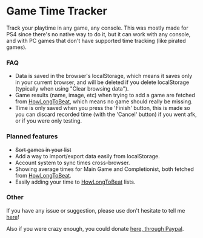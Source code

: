 # Game Time Tracker
Track your playtime in any game, any console. This was mostly made for PS4 since there's no native way to do it, but it can work with any console, and with PC games that don't have supported time tracking (like pirated games).

### FAQ
- Data is saved in the browser's localStorage, which means it saves only in your current browser, and will be deleted if you delete localStorage (typically when using "Clear browsing data").
- Game results (name, image, etc) when trying to add a game are fetched from [HowLongToBeat](https://howlongtobeat.com), which means no game should really be missing.
- Time is only saved when you press the 'Finish' button, this is made so you can discard recorded time (with the 'Cancel' button) if you went afk, or if you were only testing.

### Planned features
- ~~Sort games in your list~~
- Add a way to import/export data easily from localStorage.
- Account system to sync times cross-browser.
- Showing average times for Main Game and Completionist, both fetched from [HowLongToBeat](https://howlongtobeat.com).
- Easily adding your time to [HowLongToBeat](https://howlongtobeat.com) lists.


### Other

If you have any issue or suggestion, please use don't hesitate to tell me [here](https://github.com/mll-Kerberos/game-time-tracker/issues)!

Also if you were crazy enough, you could donate [here, through Paypal](https://www.paypal.me/Kashbel).


###

